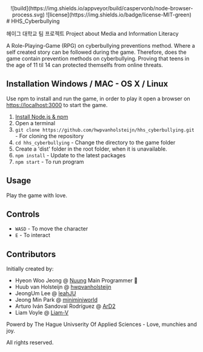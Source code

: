 <div align=center>
![build](https://img.shields.io/appveyor/build/caspervonb/node-browser-process.svg)
![license](https://img.shields.io/badge/license-MIT-green)
</div>
# HHS_Cyberbullying

헤이그 대학교 팀 프로젝트
Project about Media and Information Literacy

A Role-Playing-Game (RPG) on cyberbullying preventions method. Where a self created story can be followed during the game. Therefore, does the game contain prevention methods on cyberbullying. Proving that teens in the age of 11 til 14 can protected themselfs from online threats.


## Installation Windows / MAC - OS X / Linux

Use npm to install and run the game, in order to play it open a browser on <https://localhost:3000> to start the game.

1. [Install Node.js & npm](https://nodejs.org/en/download/package-manager/)
2. Open a terminal
3. `git clone https://github.com/hwpvanholsteijn/hhs_cyberbullying.git` - For cloning the repository
4. `cd hhs_cyberbullying` - Change the directory to the game folder
5. Create a 'dist' folder in the root folder, when it is unavailable.
6. `npm install` - Update to the latest packages
7. `npm start` - To run program

## Usage

Play the game with love.

## Controls

* `WASD` - To move the character
* `E` - To interact

## Contributors

Initially created by:

* Hyeon Woo Jeong @ [Nuung](https://github.com/Nuung/) Main Programmer :blue_heart:
* Huub van Holsteijn @ [hwpvanholsteijn](https://github.com/hwpvanholsteijn/)
* JeongUm Lee @ [leahJU](https://github.com/leahJU/)
* Jeong Min Park @ [miniminiworld](https://github.com/miniminiworld/)
* Arturo Iván Sandoval Rodríguez @ [ArD2](https://github.com/ArD2/)
* Liam Voyle @ [Liam-V](https://github.com/Liam-V/)

Powerd by The Hague Univserity Of Applied Sciences - Love, munchies and joy.

All rights reserved.

